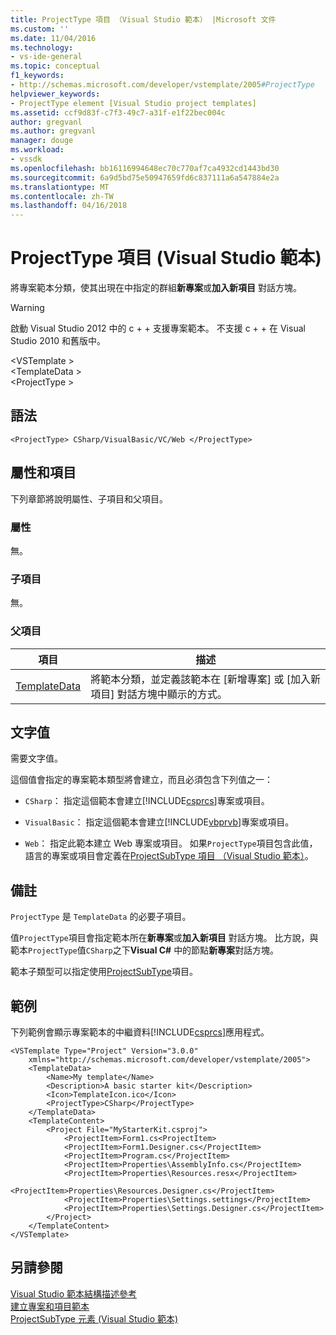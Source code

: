 ```yaml
---
title: ProjectType 項目 （Visual Studio 範本） |Microsoft 文件
ms.custom: ''
ms.date: 11/04/2016
ms.technology:
- vs-ide-general
ms.topic: conceptual
f1_keywords:
- http://schemas.microsoft.com/developer/vstemplate/2005#ProjectType
helpviewer_keywords:
- ProjectType element [Visual Studio project templates]
ms.assetid: ccf9d83f-c7f3-49c7-a31f-e1f22bec004c
author: gregvanl
ms.author: gregvanl
manager: douge
ms.workload:
- vssdk
ms.openlocfilehash: bb16116994648ec70c770af7ca4932cd1443bd30
ms.sourcegitcommit: 6a9d5bd75e50947659fd6c837111a6a547884e2a
ms.translationtype: MT
ms.contentlocale: zh-TW
ms.lasthandoff: 04/16/2018
---
```

# <a name="projecttype-element-visual-studio-templates"></a>ProjectType 項目 (Visual Studio 範本)
將專案範本分類，使其出現在中指定的群組**新專案**或**加入新項目** 對話方塊。  
  
> [!WARNING]
>  啟動 Visual Studio 2012 中的 c + + 支援專案範本。 不支援 c + + 在 Visual Studio 2010 和舊版中。  
  
 \<VSTemplate >  
 \<TemplateData >  
 \<ProjectType >  
  
## <a name="syntax"></a>語法  
  
```  
<ProjectType> CSharp/VisualBasic/VC/Web </ProjectType>  
```  
  
## <a name="attributes-and-elements"></a>屬性和項目  
 下列章節將說明屬性、子項目和父項目。  
  
### <a name="attributes"></a>屬性  
 無。  
  
### <a name="child-elements"></a>子項目  
 無。  
  
### <a name="parent-elements"></a>父項目  
  
|項目|描述|  
|-------------|-----------------|  
|[TemplateData](../extensibility/templatedata-element-visual-studio-templates.md)|將範本分類，並定義該範本在 [新增專案]  或 [加入新項目]  對話方塊中顯示的方式。|  
  
## <a name="text-value"></a>文字值  
 需要文字值。  
  
 這個值會指定的專案範本類型將會建立，而且必須包含下列值之一：  
  
-   `CSharp`： 指定這個範本會建立[!INCLUDE[csprcs](../data-tools/includes/csprcs_md.md)]專案或項目。  
  
-   `VisualBasic`： 指定這個範本會建立[!INCLUDE[vbprvb](../code-quality/includes/vbprvb_md.md)]專案或項目。  
  
-   `Web`： 指定此範本建立 Web 專案或項目。 如果`ProjectType`項目包含此值，語言的專案或項目會定義在[ProjectSubType 項目 （Visual Studio 範本）](../extensibility/projectsubtype-element-visual-studio-templates.md)。  
  
## <a name="remarks"></a>備註  
 `ProjectType` 是 `TemplateData` 的必要子項目。  
  
 值`ProjectType`項目會指定範本所在**新專案**或**加入新項目** 對話方塊。 比方說，與範本`ProjectType`值`CSharp`之下**Visual C#** 中的節點**新專案**對話方塊。  
  
 範本子類型可以指定使用[ProjectSubType](../extensibility/projectsubtype-element-visual-studio-templates.md)項目。  
  
## <a name="example"></a>範例  
 下列範例會顯示專案範本的中繼資料[!INCLUDE[csprcs](../data-tools/includes/csprcs_md.md)]應用程式。  
  
```  
<VSTemplate Type="Project" Version="3.0.0"  
    xmlns="http://schemas.microsoft.com/developer/vstemplate/2005">  
    <TemplateData>  
        <Name>My template</Name>  
        <Description>A basic starter kit</Description>  
        <Icon>TemplateIcon.ico</Icon>  
        <ProjectType>CSharp</ProjectType>  
    </TemplateData>  
    <TemplateContent>  
        <Project File="MyStarterKit.csproj">  
            <ProjectItem>Form1.cs<ProjectItem>  
            <ProjectItem>Form1.Designer.cs</ProjectItem>  
            <ProjectItem>Program.cs</ProjectItem>  
            <ProjectItem>Properties\AssemblyInfo.cs</ProjectItem>  
            <ProjectItem>Properties\Resources.resx</ProjectItem>  
            <ProjectItem>Properties\Resources.Designer.cs</ProjectItem>  
            <ProjectItem>Properties\Settings.settings</ProjectItem>  
            <ProjectItem>Properties\Settings.Designer.cs</ProjectItem>  
        </Project>  
    </TemplateContent>  
</VSTemplate>  
```  
  
## <a name="see-also"></a>另請參閱  
 [Visual Studio 範本結構描述參考](../extensibility/visual-studio-template-schema-reference.md)   
 [建立專案和項目範本](../ide/creating-project-and-item-templates.md)   
 [ProjectSubType 元素 (Visual Studio 範本)](../extensibility/projectsubtype-element-visual-studio-templates.md)